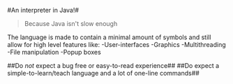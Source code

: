 #An interpreter in Java!#
>Because Java isn't slow enough

The language is made to contain a minimal amount of symbols and still allow for high level features like:
-User-interfaces
-Graphics
-Multithreading
-File manipulation
-Popup boxes

##Do _not_ expect a bug free or easy-to-read experience##
##Do expect a simple-to-learn/teach language and a lot of one-line commands##
